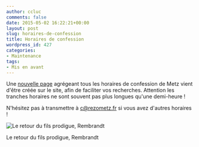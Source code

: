 ```yaml
---
author: ccluc
comments: false
date: 2015-05-02 16:22:21+00:00
layout: post
slug: horaires-de-confession
title: Horaires de confession
wordpress_id: 427
categories:
- Maintenance
tags:
- Mis en avant
---
```


Une [nouvelle page](/confessions/) agrégeant tous les horaires de confession de Metz vient d'être créée sur le site, afin de faciliter vos recherches. Attention les tranches horaires ne sont souvent pas plus longues qu'une demi-heure !

N'hésitez pas à transmettre à <c@rezometz.fr> si vous avez d'autres horaires !


<img alt="Le retour du fils prodigue, Rembrandt" class="intense" src="{{ site.baseurl }}/img/wp/le-retour-du-fils-prodigue-rembrandt.jpg" />

Le retour du fils prodigue, Rembrandt
